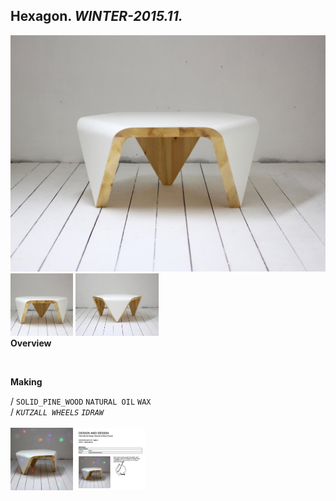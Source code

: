 
## Hexagon. _WINTER-2015.11._  
![Hexagon](/projects/Hexagon/100.jpg)<a href="https://ewwgene.github.io/projects/Hexagon/101.jpg"><img src="/projects/Hexagon/101.jpg" height="100"></a> <a href="https://ewwgene.github.io/projects/Hexagon/102.jpg"><img src="/projects/Hexagon/102.jpg" height="100"></a>   
**Overview**  
  
<br>
  
**Making**  
  
/
`SOLID_PINE_WOOD` `NATURAL OIL` `WAX`   
/
_`KUTZALL WHEELS`_ _`IDRAW`_   
<br>
<a href="https://ewwgene.github.io/projects/Hexagon/300.jpg"><img src="/projects/Hexagon/300.jpg" height="100"></a> <a href="https://ewwgene.github.io/projects/Hexagon/301.jpg"><img src="/projects/Hexagon/301.jpg" height="100"></a> 
